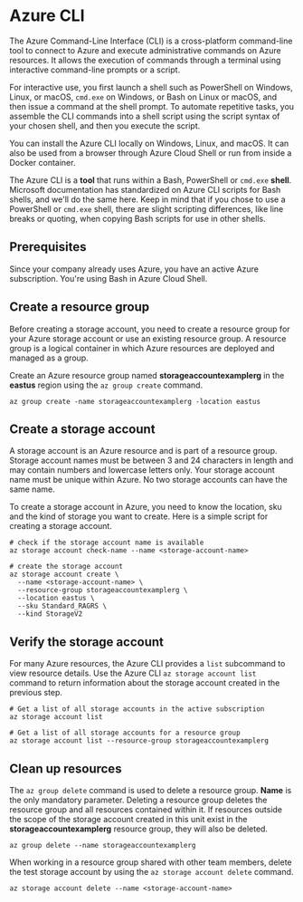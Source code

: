 # Azure CLI

The Azure Command-Line Interface (CLI) is a cross-platform command-line tool to connect to Azure and
execute administrative commands on Azure resources. It allows the execution of commands through a
terminal using interactive command-line prompts or a script.

For interactive use, you first launch a shell such as PowerShell on Windows, Linux, or macOS,
`cmd.exe` on Windows, or Bash on Linux or macOS, and then issue a command at the shell prompt. To
automate repetitive tasks, you assemble the CLI commands into a shell script using the script syntax
of your chosen shell, and then you execute the script.

You can install the Azure CLI locally on Windows, Linux, and macOS. It can also be used from a
browser through Azure Cloud Shell or run from inside a Docker container.

The Azure CLI is a **tool** that runs within a Bash, PowerShell or `cmd.exe` **shell**. Microsoft
documentation has standardized on Azure CLI scripts for Bash shells, and we'll do the same here.
Keep in mind that if you chose to use a PowerShell or `cmd.exe` shell, there are slight scripting
differences, like line breaks or quoting, when copying Bash scripts for use in other shells.

## Prerequisites

Since your company already uses Azure, you have an active Azure subscription. You're using Bash in
Azure Cloud Shell.

## Create a resource group

Before creating a storage account, you need to create a resource group for your Azure storage
account or use an existing resource group. A resource group is a logical container in which Azure
resources are deployed and managed as a group.

Create an Azure resource group named **storageaccountexamplerg** in the **eastus** region using the
`az group create` command.

```azurecli
az group create -name storageaccountexamplerg -location eastus
```

## Create a storage account

A storage account is an Azure resource and is part of a resource group. Storage account names must
be between 3 and 24 characters in length and may contain numbers and lowercase letters only. Your
storage account name must be unique within Azure. No two storage accounts can have the same name.

To create a storage account in Azure, you need to know the location, sku and the kind of storage you
want to create. Here is a simple script for creating a storage account.

```azurecli
# check if the storage account name is available
az storage account check-name --name <storage-account-name>

# create the storage account
az storage account create \
  --name <storage-account-name> \
  --resource-group storageaccountexamplerg \
  --location eastus \
  --sku Standard_RAGRS \
  --kind StorageV2
```

## Verify the storage account

For many Azure resources, the Azure CLI provides a `list` subcommand to view resource details. Use
the Azure CLI `az storage account list` command to return information about the storage account
created in the previous step.

```azurecli
# Get a list of all storage accounts in the active subscription
az storage account list

# Get a list of all storage accounts for a resource group
az storage account list --resource-group storageaccountexamplerg
```

## Clean up resources

The `az group delete` command is used to delete a resource group. **Name** is the only
mandatory parameter. Deleting a resource group deletes the resource group and all resources
contained within it. If resources outside the scope of the storage account created in this unit
exist in the **storageaccountexamplerg** resource group, they will also be deleted.

```azurecli
az group delete --name storageaccountexamplerg
```

When working in a resource group shared with other team members, delete the test storage account by
using the `az storage account delete` command.

```azurecli
az storage account delete --name <storage-account-name>
```
